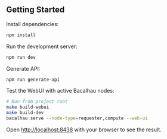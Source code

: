 ## Getting Started

Install dependencies:

```bash
npm install
```

Run the development server:

```bash
npm run dev
```

Generate API:
```bash
npm run generate-api
```

Test the WebUI with active Bacalhau nodes:
```bash
# Run from project root
make build-webui
make build-dev
bacalhau serve --node-type=requester,compute --web-ui
```

Open [http://localhost:8438](http://localhost:8438) with your browser to see the result.
